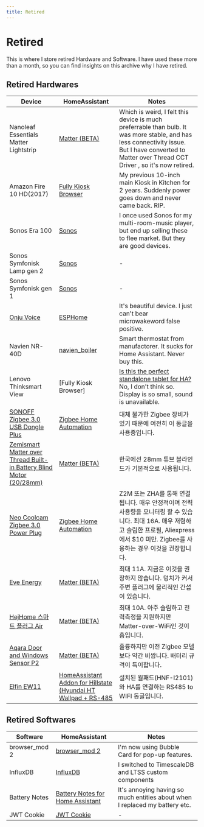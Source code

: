 ```yaml
---
title: Retired
---
```


# Retired

This is where I store retired Hardware and Software. I have used these more than a month, so you can find insights on this archive why I have retired.

## Retired Hardwares

| Device                                                                                                                    | HomeAssistant                                                                                                                                | Notes                                                                                                                                                                                                           |
| ------------------------------------------------------------------------------------------------------------------------- | -------------------------------------------------------------------------------------------------------------------------------------------- | --------------------------------------------------------------------------------------------------------------------------------------------------------------------------------------------------------------- |
| Nanoleaf Essentials Matter Lightstrip                                                                                     | [Matter (BETA)](https://www.home-assistant.io/integrations/matter/)                                                                          | Which is weird, I felt this device is much preferrable than bulb. It was more stable, and has less connectivity issue. But I have converted to Matter over Thread CCT Driver , so it's now retired.             |
| Amazon Fire 10 HD(2017)                                                                                                   | [Fully Kiosk Browser](https://www.home-assistant.io/integrations/fully_kiosk/)                                                               | My previous 10-inch main Kiosk in Kitchen for 2 years. Suddenly power goes down and never came back. RIP.                                                                                                       |
| Sonos Era 100                                                                                                             | [Sonos](https://www.home-assistant.io/integrations/sonos/)                                                                                   | I once used Sonos for my multi-room-music player, but end up selling these to flee market. But they are good devices.                                                                                           |
| Sonos Symfonisk Lamp gen 2                                                                                                | [Sonos](https://www.home-assistant.io/integrations/sonos/)                                                                                   | -                                                                                                                                                                                                               |
| Sonos Symfonisk gen 1                                                                                                     | [Sonos](https://www.home-assistant.io/integrations/sonos/)                                                                                   | -                                                                                                                                                                                                               |
| [Onju Voice](https://github.com/justLV/onju-voice)                                                                        | [ESPHome](https://www.home-assistant.io/integrations/esphome/)                                                                               | It's beautiful device. I just can't bear microwakeword false positive.                                                                                                                                          |
| Navien NR-40D                                                                                                             | [navien_boiler](https://github.com/jjang750/navien_boiler)                                                                                   | Smart thermostat from manufactorer. It sucks for Home Assistant. Never buy this.                                                                                                                                |
| Lenovo Thinksmart View                                                                                                    | [Fully Kiosk Browser]                                                                                                                        | [Is this the perfect standalone tablet for HA?](https://community.home-assistant.io/t/is-this-the-perfect-standalone-tablet-for-ha/658422/302) No, I don't think so. Display is so small, sound is unavailable. |
| [SONOFF Zigbee 3.0 USB Dongle Plus](https://sonoff.tech/product/gateway-and-sensors/sonoff-zigbee-3-0-usb-dongle-plus-e/) | [Zigbee Home Automation](https://www.home-assistant.io/integrations/zha/)                                                                    | 대체 불가한 Zigbee 장비가 있기 때문에 여전히 이 동글을 사용중입니다.                                                                                                                                            |
| [Zemismart Matter over Thread Built-in Battery Blind Motor (20/28mm)](https://www.zemismart.com/products/mt15b)           | [Matter (BETA)](https://www.home-assistant.io/integrations/matter/)                                                                          | 한국에선 28mm 튜브 블라인드가 기본적으로 사용됩니다.                                                                                                                                                            |
| [Neo Coolcam Zigbee 3.0 Power Plug](https://www.aliexpress.com/item/1005005486450704.html)                                | [Zigbee Home Automation](https://www.home-assistant.io/integrations/zha)                                                                     | Z2M 또는 ZHA를 통해 연결됩니다. 매우 안정적이며 전력 사용량을 모니터링 할 수 있습니다. 최대 16A. 매우 저렴하고 슬림한 프로필, Aliexpress에서 $10 미만. Zigbee를 사용하는 경우 이것을 권장합니다.                |
| [Eve Energy](https://www.evehome.com/en/eve-energy)                                                                       | [Matter (BETA)](https://www.home-assistant.io/integrations/matter/)                                                                          | 최대 11A. 지금은 이것을 권장하지 않습니다. 덩치가 커서 주변 플러그에 물리적인 간섭이 있습니다.                                                                                                                  |
| [HejHome 스마트 플러그 Air](https://hej.life/product/detail.html?product_no=212&cate_no=42&display_group=1)               | [Matter (BETA)](https://www.home-assistant.io/integrations/matter/)                                                                          | 최대 10A. 아주 슬림하고 전력측정을 지원하지만 Matter-over-WiFi인 것이 흠입니다.                                                                                                                                 |
| [Aqara Door and Windows Sensor P2](https://www.aqara.com/en/product/door-and-window-sensor-p2/)                           | [Matter (BETA)](https://www.home-assistant.io/integrations/matter/)                                                                          | 훌륭하지만 이전 Zigbee 모델보다 약간 비쌉니다. 배터리 규격이 특이합니다.                                                                                                                                        |
| [Elfin EW11](http://www.hi-flying.com/elfin-ew10-elfin-ew11)                                                              | [HomeAssistant Addon for Hillstate (Hyundai HT Wallpad + RS-485](https://github.com/YOGYUI/homeassistant-addons/tree/main/homenet-hillstate) | 설치된 월패드(HNF-I2101)와 HA를 연결하는 RS485 to WIFI 동글입니다.                                                                                                                                              |

## Retired Softwares

| Software      | HomeAssistant                                                                            | Notes                                                                       |
| ------------- | ---------------------------------------------------------------------------------------- | --------------------------------------------------------------------------- |
| browser_mod 2 | [browser_mod 2](https://github.com/thomasloven/hass-browser_mod)                         | I'm now using Bubble Card for pop-up features.                              |
| InfluxDB      | [InfluxDB](https://www.home-assistant.io/integrations/influxdb/)                         | I switched to TimescaleDB and LTSS custom components                        |
| Battery Notes | [Battery Notes for Home Assistant](https://github.com/andrew-codechimp/HA-Battery-Notes) | It's annoying having so much entities about when I replaced my battery etc. |
| JWT Cookie    | [JWT Cookie](https://github.com/BigBoot/hass-jwt_cookie)                                 | -                                                                           |
